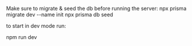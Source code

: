 

Make sure to migrate & seed the db before running the server:
npx prisma migrate dev --name init
npx prisma db seed

to start in dev mode run:

npm run dev